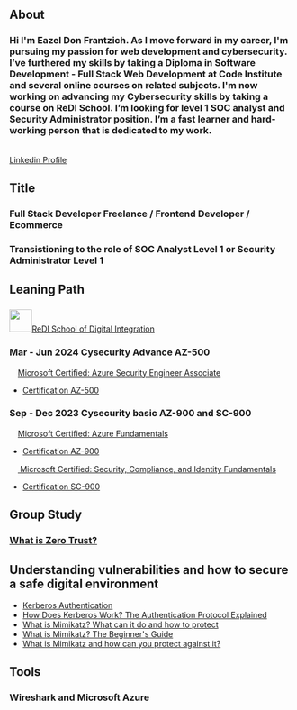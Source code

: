 

## About 
### Hi I'm Eazel Don Frantzich. As I move forward in my career, I'm pursuing my passion for web development and cybersecurity. I’ve furthered my skills by taking a Diploma in Software Development - Full Stack Web Development at Code Institute and several online courses on related subjects. I'm now working on advancing my Cybersecurity skills by taking a course on ReDI School. I’m looking for level 1 SOC analyst and Security Administrator position. I’m a fast learner and hard-working person that is dedicated to my work.
<br>
<a href="https://www.linkedin.com/in/eazel-don-frantzich/">Linkedin Profile</a>

## Title
### Full Stack Developer Freelance / Frontend Developer / Ecommerce 
### Transistioning to the role of SOC Analyst Level 1 or Security Administrator Level 1

## Leaning Path
### 
<img width="40" src="https://i.imgur.com/DQGvQpe.png"><a href="https://www.linkedin.com/school/redi-school-of-digital-integration/posts/?feedView=all">ReDI School of Digital Integration</a></img> 

### Mar - Jun 2024 Cysecurity Advance AZ-500
<img width="15" src="https://i.imgur.com/7ATok04.png"><a href="https://learn.microsoft.com/en-us/credentials/certifications/azure-security-engineer/?practice-assessment-type=certification">Microsoft Certified: Azure Security Engineer Associate</a> </img> 
<br>
- <a href="https://learn.microsoft.com/en-gb/users/eazel-1101/credentials/663189b97cfe34e5?ref=https%3A%2F%2Fwww.linkedin.com%2F">Certification AZ-500</a>
### Sep - Dec 2023 Cysecurity basic AZ-900 and SC-900
<img width="15" src="https://i.imgur.com/7ATok04.png"><a href="https://learn.microsoft.com/en-us/credentials/certifications/azure-fundamentals/?practice-assessment-type=certification">Microsoft Certified: Azure Fundamentals</a></img> 
<br>
- <a href="https://learn.microsoft.com/en-us/users/eazel-1101/credentials/ff61854784785177?ref=https%3A%2F%2Fwww.linkedin.com%2F">Certification AZ-900</a>

<img width="15" src="https://i.imgur.com/7ATok04.png"><a href="https://learn.microsoft.com/en-us/credentials/certifications/security-compliance-and-identity-fundamentals/?practice-assessment-type=certification"> Microsoft Certified: Security, Compliance, and Identity Fundamentals</a></img>
<br>

- <a href="https://learn.microsoft.com/en-gb/users/eazel-1101/credentials/662a76867f40a136?ref=https%3A%2F%2Fwww.linkedin.com%2F">Certification SC-900</a>

## Group Study
### <a href="https://learn.microsoft.com/en-us/security/zero-trust/zero-trust-overview">What is Zero Trust?</a>

## Understanding vulnerabilities and how to secure a safe digital environment
- <a href="https://www.fortinet.com/resources/cyberglossary/kerberos-authentication">Kerberos Authentication</a>
- <a href="https://www.freecodecamp.org/news/how-does-kerberos-work-authentication-protocol/">How Does Kerberos Work? The Authentication Protocol Explained</a>
- <a href="https://heimdalsecurity.com/blog/mimikatz/">What is Mimikatz? What can it do and how to protect</a>
- <a href="https://www.varonis.com/blog/what-is-mimikatz">What is Mimikatz? The Beginner's Guide</a>
- <a href="https://www.youtube.com/watch?v=vyDz58x_Tng&t=168s">What is Mimikatz and how can you protect against it?</a>

## Tools
### Wireshark and Microsoft Azure


